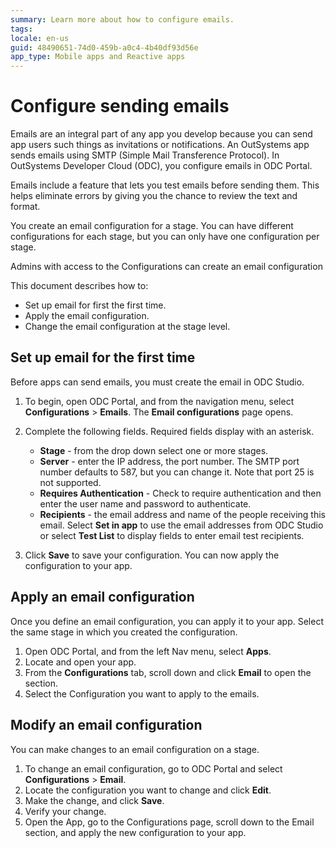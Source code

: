 ```yaml
---
summary: Learn more about how to configure emails. 
tags:
locale: en-us
guid: 48490651-74d0-459b-a0c4-4b40df93d56e
app_type: Mobile apps and Reactive apps
---
```


# Configure sending emails

Emails are an integral part of any app you develop because you can send app users such things as invitations or notifications. An OutSystems app sends emails using SMTP (Simple Mail Transference Protocol). In OutSystems Developer Cloud (ODC), you configure emails in ODC Portal.

Emails include a feature that lets you test emails before sending them. This helps eliminate errors by giving you the chance to review the text and format.

You create an email configuration for a stage. You can have different configurations for each stage, but you can only have one configuration per stage.

Admins with access to the Configurations  can create an email configuration

This document describes how to:

* Set up email for first the first time.
* Apply the email configuration.
* Change the email configuration at the stage level.

## Set up email for the first time

Before apps can send emails, you must create the email in ODC Studio.

1. To begin, open ODC Portal, and from the navigation menu, select **Configurations** > **Emails**. The **Email configurations** page opens.
   
1. Complete the following fields. Required fields display with an asterisk.
   
      * **Stage** - from the drop down select one or more stages.
      * **Server** - enter the IP address, the port number. The SMTP port number defaults to 587, but you can change it. Note that port 25 is not supported.
      * **Requires Authentication** - Check to require authentication and then enter the user name and password to authenticate.
      * **Recipients** -  the email address and name of the people receiving this email. Select **Set in app** to use the email addresses from ODC Studio or select **Test List** to display fields to enter email test recipients.

2. Click **Save** to save your configuration. You can now apply the configuration to your app.

## Apply an email configuration

Once you define an email configuration, you can apply it to your app. Select the same stage in which you created the configuration.

1. Open ODC Portal, and from the left Nav menu, select **Apps**.
1. Locate and open your app.
1. From the **Configurations** tab, scroll down and click **Email** to open the section.
1. Select the Configuration you want to apply to the emails.

## Modify an email configuration

You can make changes to an email configuration on a stage.

1. To change an email configuration, go to ODC Portal and select **Configurations** > **Email**.
1. Locate the configuration you want to change and click **Edit**.  
1. Make the change, and click **Save**.
1. Verify your change.
1. Open the App, go to the Configurations page, scroll down to the Email section, and apply the new configuration to your app.  

